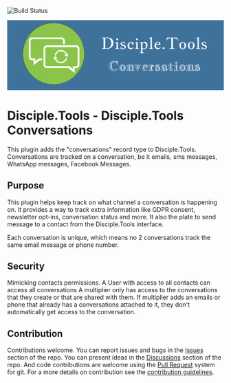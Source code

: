 ![Build Status](https://github.com/DiscipleTools/disciple-tools-conversations/actions/workflows/ci.yml/badge.svg?branch=master)

![Plugin Banner](https://raw.githubusercontent.com/DiscipleTools/disciple-tools-conversations/master/documentation/banner.png)

# Disciple.Tools - Disciple.Tools Conversations

This plugin adds the "conversations" record type to Disciple.Tools.
Conversations are tracked on a conversation, be it emails, sms messages, WhatsApp messages, Facebook Messages.

## Purpose

This plugin helps keep track on what channel a conversation is happening on. 
It provides a way to track extra information like GDPR consent, newsletter opt-ins, conversation status and more.
It also the plate to send message to a contact from the Disciple.Tools interface.

Each conversation is unique, which means no 2 conversations track the same email message or phone number.

## Security

Mimicking contacts permissions. A User with access to all contacts can access all conversations
A multiplier only has access to the conversations that they create or that are shared with them.
If multiplier adds an emails or phone that already has a conversations attached to it, they don't automatically get access to the conversation.

## Contribution

Contributions welcome. You can report issues and bugs in the
[Issues](https://github.com/DiscipleTools/disciple-tools-conversations/issues) section of the repo. You can present ideas
in the [Discussions](https://github.com/DiscipleTools/disciple-tools-conversations/discussions) section of the repo. And
code contributions are welcome using the [Pull Request](https://github.com/DiscipleTools/disciple-tools-conversations/pulls)
system for git. For a more details on contribution see the
[contribution guidelines](https://github.com/DiscipleTools/disciple-tools-conversations/blob/master/CONTRIBUTING.md).

